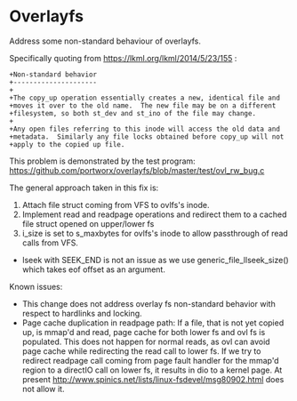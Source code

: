 # Overlayfs


Address some non-standard behaviour of overlayfs. 

Specifically quoting from https://lkml.org/lkml/2014/5/23/155 :

```
+Non-standard behavior
+---------------------
+
+The copy_up operation essentially creates a new, identical file and
+moves it over to the old name.  The new file may be on a different
+filesystem, so both st_dev and st_ino of the file may change.
+
+Any open files referring to this inode will access the old data and
+metadata.  Similarly any file locks obtained before copy_up will not
+apply to the copied up file.

```
This problem is demonstrated by the test program:
https://github.com/portworx/overlayfs/blob/master/test/ovl_rw_bug.c

The general approach taken in this fix is:
1. Attach file struct coming from VFS to ovlfs's inode.
2.  Implement read and readpage operations and redirect them to a cached file struct opened on upper/lower fs
3. i_size is set to s_maxbytes for ovlfs's inode to allow passthrough of read calls from VFS. 
 * lseek with SEEK_END is not an issue as we use generic_file_llseek_size() which takes eof offset as an argument.


Known issues:

* This change does not address overlay fs non-standard behavior with respect to hardlinks and locking.
* Page cache duplication in readpage path:
If a file, that is not yet copied up, is mmap'd and read, page cache for both lower fs and ovl fs is populated. 
This does not happen for normal reads, as ovl can avoid page cache while redirecting the read call to lower fs. If we try to redirect readpage call coming from page fault handler for the mmap'd region to a directIO call on lower fs, it results in dio to a kernel page. At present http://www.spinics.net/lists/linux-fsdevel/msg80902.html does not allow it.
